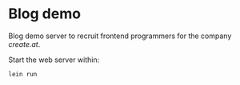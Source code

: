 # Blog demo

Blog demo server to recruit frontend programmers for the company *create.at*.

Start the web server within:

    lein run
